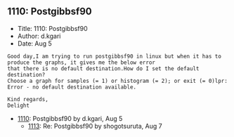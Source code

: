 ## 1110: Postgibbsf90

- Title: 1110: Postgibbsf90
- Author: d.kgari
- Date: Aug 5
```
Good day,I am trying to run postgibbsf90 in linux but when it has to produce the graphs, it gives me the below error
that there is no default destination.How do I set the default destination?
Choose a graph for samples (= 1) or histogram (= 2); or exit (= 0)lpr: Error - no default destination available.

Kind regards,
Delight
```

- [1110](1110.md): Postgibbsf90 by d.kgari, Aug 5
    - [1113](1113.md): Re: Postgibbsf90 by shogotsuruta, Aug 7
